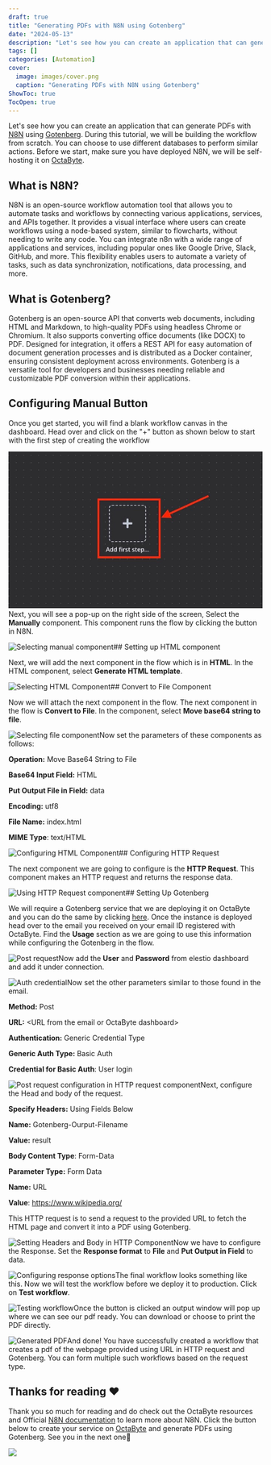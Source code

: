 ```yaml
---
draft: true
title: "Generating PDFs with N8N using Gotenberg"
date: "2024-05-13"
description: "Let's see how you can create an application that can generate PDFs with N8N using Gotenberg. During this tutorial, we will be building the workflow from scratch. You can choose to use different databases to perform similar actions. Before we start, make sure you have deployed N8N, we"
tags: []
categories: [Automation]
cover:
  image: images/cover.png
  caption: "Generating PDFs with N8N using Gotenberg"
ShowToc: true
TocOpen: true
---
```



Let's see how you can create an application that can generate PDFs with [N8N](https://octabyte.io/open-source/n8n?ref=blog.octabyte.io) using [Gotenberg](https://octabyte.io/open-source/gotenberg?ref=blog.octabyte.io). During this tutorial, we will be building the workflow from scratch. You can choose to use different databases to perform similar actions. Before we start, make sure you have deployed N8N, we will be self\-hosting it on [OctaByte](https://octabyte.io/open-source/n8n?ref=blog.octabyte.io).

## What is N8N?

N8N is an open\-source workflow automation tool that allows you to automate tasks and workflows by connecting various applications, services, and APIs together. It provides a visual interface where users can create workflows using a node\-based system, similar to flowcharts, without needing to write any code. You can integrate n8n with a wide range of applications and services, including popular ones like Google Drive, Slack, GitHub, and more. This flexibility enables users to automate a variety of tasks, such as data synchronization, notifications, data processing, and more.

## What is Gotenberg?

Gotenberg is an open\-source API that converts web documents, including HTML and Markdown, to high\-quality PDFs using headless Chrome or Chromium. It also supports converting office documents (like DOCX) to PDF. Designed for integration, it offers a REST API for easy automation of document generation processes and is distributed as a Docker container, ensuring consistent deployment across environments. Gotenberg is a versatile tool for developers and businesses needing reliable and customizable PDF conversion within their applications.

## Configuring Manual Button

Once you get started, you will find a blank workflow canvas in the dashboard. Head over and click on the "\+" button as shown below to start with the first step of creating the workflow

![Add first step button](images/Screenshot-2024-05-08-at-7.48.01-PM.jpg)Next, you will see a pop\-up on the right side of the screen, Select the **Manually** component. This component runs the flow by clicking the button in N8N.

![Selecting manual component](https://blog.elest.io/content/images/2024/05/Screenshot-2024-05-08-at-7.48.39-PM.jpg)## Setting up HTML component

Next, we will add the next component in the flow which is in **HTML**. In the HTML component, select **Generate HTML template**. 

![Selecting HTML Component](https://blog.elest.io/content/images/2024/05/Screenshot-2024-05-08-at-8.08.35-PM.jpg)## Convert to File Component

Now we will attach the next component in the flow. The next component in the flow is **Convert to File**. In the component, select **Move base64 string to file**. 

![Selecting file component](https://blog.elest.io/content/images/2024/05/Screenshot-2024-05-08-at-9.55.55-PM.jpg)Now set the parameters of these components as follows:

**Operation:** Move Base64 String to File

**Base64 Input Field:** HTML

**Put Output File in Field:** data

**Encoding:** utf8

**File Name:** index.html

**MIME Type**: text/HTML

![Configuring HTML Component](https://blog.elest.io/content/images/2024/05/Screenshot-2024-05-08-at-10.08.23-PM.jpg)## Configuring HTTP Request

The next component we are going to configure is the **HTTP Request**. This component makes an HTTP request and returns the response data.

![Using HTTP Request component](https://blog.elest.io/content/images/2024/05/Screenshot-2024-05-08-at-10.06.47-PM.jpg)## Setting Up Gotenberg

We will require a Gotenberg service that we are deploying it on OctaByte and you can do the same by clicking [here](https://octabyte.io/open-source/gotenberg?ref=blog.octabyte.io). Once the instance is deployed head over to the email you received on your email ID registered with OctaByte. Find the **Usage** section as we are going to use this information while configuring the Gotenberg in the flow.

![Post request](https://blog.elest.io/content/images/2024/05/Screenshot-2024-05-08-at-10.32.59-PM.jpg)Now add the **User** and **Password** from elestio dashboard and add it under connection.

![Auth credential](https://blog.elest.io/content/images/2024/05/Screenshot-2024-05-08-at-10.38.39-PM.jpg)Now set the other parameters similar to those found in the email.

**Method:** Post

**URL:** \<URL from the email or OctaByte dashboard\>

**Authentication:** Generic Credential Type

**Generic Auth Type:** Basic Auth

**Credential for Basic Auth**: User login

![Post request configuration in HTTP request component](https://blog.elest.io/content/images/2024/05/Screenshot-2024-05-08-at-10.43.11-PM.jpg)Next, configure the Head and body of the request.

**Specify Headers:** Using Fields Below

**Name:** Gotenberg\-Ourput\-Filename

**Value:** result

**Body Content Type**: Form\-Data

**Parameter Type:** Form Data

**Name:** URL

**Value**: https://www.wikipedia.org/

This HTTP request is to send a request to the provided URL to fetch the HTML page and convert it into a PDF using Gotenberg.

![Setting Headers and Body in HTTP Component](https://blog.elest.io/content/images/2024/05/Screenshot-2024-05-08-at-10.43.27-PM.jpg)Now we have to configure the Response. Set the **Response format** to **File** and **Put Output in Field** to data.

![Configuring response options](https://blog.elest.io/content/images/2024/05/Screenshot-2024-05-08-at-10.43.38-PM.jpg)The final workflow looks something like this. Now we will test the workflow before we deploy it to production. Click on **Test workflow**. 

![Testing workflow](https://blog.elest.io/content/images/2024/05/Screenshot-2024-05-08-at-10.44.15-PM.jpg)Once the button is clicked an output window will pop up where we can see our pdf ready. You can download or choose to print the PDF directly.

![Generated PDF](https://blog.elest.io/content/images/2024/05/Screenshot-2024-05-08-at-10.55.40-PM.jpg)And done! You have successfully created a workflow that creates a pdf of the webpage provided using URL in HTTP request and Gotenberg. You can form multiple such workflows based on the request type.

## **Thanks for reading ❤️**

Thank you so much for reading and do check out the OctaByte resources and Official [N8N documentation](https://docs.n8n.io/?ref=blog.octabyte.io) to learn more about N8N. Click the button below to create your service on [OctaByte](https://octabyte.io/open-source/n8n?ref=blog.octabyte.io) and generate PDFs using Gotenberg. See you in the next one👋

[![](https://pub-da36157c854648669813f3f76c526c2b.r2.dev/deploy-on-elestio-black.png)](https://octabyte.io/open-source/n8n?ref=blog.octabyte.io)

